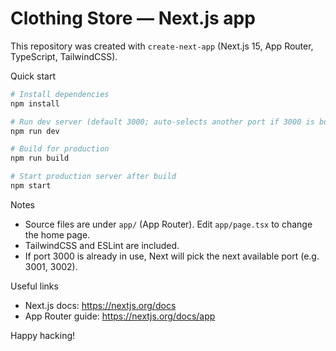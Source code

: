 # Clothing Store — Next.js app

This repository was created with `create-next-app` (Next.js 15, App Router, TypeScript, TailwindCSS).

Quick start

```bash
# Install dependencies
npm install

# Run dev server (default 3000; auto-selects another port if 3000 is busy)
npm run dev

# Build for production
npm run build

# Start production server after build
npm start
```

Notes

- Source files are under `app/` (App Router). Edit `app/page.tsx` to change the home page.
- TailwindCSS and ESLint are included.
- If port 3000 is already in use, Next will pick the next available port (e.g. 3001, 3002).

Useful links

- Next.js docs: https://nextjs.org/docs
- App Router guide: https://nextjs.org/docs/app

Happy hacking!
